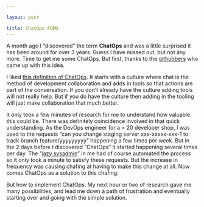 ```yaml
---

layout: post

title: ChatOps FOMO
---
```


A month ago I “discovered” the term **ChatOps** and was a little surprised it has been around for over 3 years. Guess I have missed out, but not any more. Time to get me some ChatOps. But first, thanks to the [githubbers](https://speakerdeck.com/jnewland/chatops) who came up with this idea.

I liked [this definition of ChatOps](https://www.pagerduty.com/blog/what-is-chatops/). It starts with a culture where chat is the method of development collaboration and adds in tools so that actions are part of the conversation. If you don’t already have the culture adding tools will not really help. But if you do have the culture then adding in the tooling will just make collaboration that much better.

It only took a few minutes of research for me to understand how valuable this could be. There was definitely coincidence involved in that quick understanding. As the DevOps engineer for a > 20 developer shop, I was used to the requests “can you change staging server xxx-xxxxx-xxx-1 to track branch feature/yyyyyyyyy” happening a few times per week. But in the 2 days before I discovered “ChatOps” it started happening several times per day. The “[lazy sysadmin](http://www.thegeekstuff.com/2011/07/lazy-sysadmin/)” in me had of course automated the process so it only took a minute to satisfy these requests. But the increase in frequency was causing chafing at having to make this change at all. Now comes ChatOps as a solution to this chafing.

But how to implement ChatOps. My next hour or two of research gave me many possibilities, and lead me down a path of frustration and eventually starting over and going with the simple solution.

